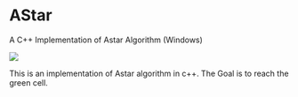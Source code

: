 # AStar
 A C++ Implementation of Astar Algorithm (Windows) 

 ![](Images/Astar.gif)

 This is an implementation of Astar algorithm in c++. The Goal is to reach the green cell.
 